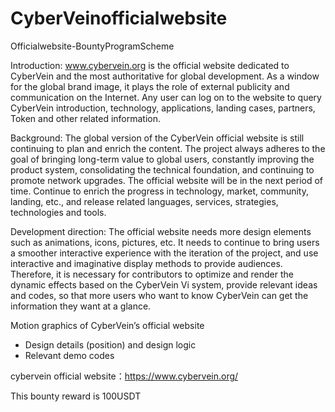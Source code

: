 # CyberVeinofficialwebsite
 Officialwebsite-BountyProgramScheme




Introduction: www.cybervein.org is the official website dedicated to CyberVein and the most authoritative for global development. As a window for the global brand image, it plays the role of external publicity and communication on the Internet. Any user can log on to the website to query CyberVein introduction, technology, applications, landing cases, partners, Token and other related information.


Background: The global version of the CyberVein official website is still continuing to plan and enrich the content. The project always adheres to the goal of bringing long-term value to global users, constantly improving the product system, consolidating the technical foundation, and continuing to promote network upgrades. The official website will be in the next period of time. Continue to enrich the progress in technology, market, community, landing, etc., and release related languages, services, strategies, technologies and tools.


Development direction: The official website needs more design elements such as animations, icons, pictures, etc. It needs to continue to bring users a smoother interactive experience with the iteration of the project, and use interactive and imaginative display methods to provide audiences. Therefore, it is necessary for contributors to optimize and render the dynamic effects based on the CyberVein Vi system, provide relevant ideas and codes, so that more users who want to know CyberVein can get the information they want at a glance.



Motion graphics of CyberVein’s official website  
- Design details (position) and design logic
- Relevant demo codes

cybervein official website：https://www.cybervein.org/

This bounty reward is 100USDT
